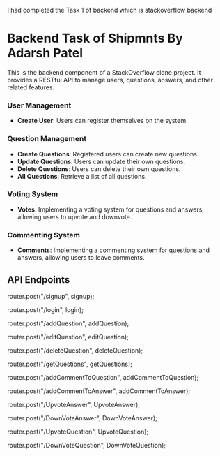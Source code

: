 I had completed the Task 1 of backend which is stackoverflow backend

#  Backend Task of Shipmnts By Adarsh Patel


This is the backend component of a StackOverflow clone project. It provides a RESTful API to manage users, questions, answers, and other related features.

### User Management

- **Create User**: Users can register themselves on the system.

### Question Management

- **Create Questions**: Registered users can create new questions.
- **Update Questions**: Users can update their own questions.
- **Delete Questions**: Users can delete their own questions.
- **All Questions**: Retrieve a list of all questions.

### Voting System

- **Votes**: Implementing a voting system for questions and answers, allowing users to upvote and downvote.

### Commenting System

- **Comments**: Implementing a commenting system for questions and answers, allowing users to leave comments.

## API Endpoints


 router.post("/signup", signup);
 
 router.post("/login", login);
 
 router.post("/addQuestion", addQuestion);
 
 router.post("/editQuestion", editQuestion);
 
 router.post("/deleteQuestion", deleteQuestion);
 
 router.post("/getQuestions", getQuestions);
 
 router.post("/addCommentToQuestion", addCommentToQuestion);
 
 router.post("/addCommentToAnswer", addCommentToAnswer);
 
 router.post("/UpvoteAnswer", UpvoteAnswer);
 
 router.post("/DownVoteAnswer", DownVoteAnswer);
 
 router.post("/UpvoteQuestion", UpvoteQuestion);
 
 router.post("/DownVoteQuestion", DownVoteQuestion);

